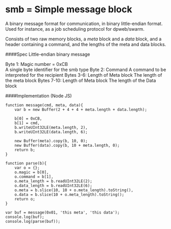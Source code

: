 smb = Simple message block
===

A binary message format for communication, in binary little-endian format.    
Used for instance, as a job scheduling protocol for dpweb/swarm.    

Consists of two raw memory blocks, a *meta* block and a *data* block, and a header containing a command, and the lengths of 
the meta and data blocks.

####Spec
Little-endian binary message

Byte 1: Magic number = 0xCB    
  A single byte identifier for the smb type
Byte 2:  Command
  A command to be interpreted for the recipient
Bytes 3-6: Length of Meta block
  The length of the meta block
Bytes 7-10: Length of Meta block
  The length of the Data block
  
####Implementation (Node JS)
````
function message(cmd, meta, data){
	var b = new Buffer(2 + 4 + 4 + meta.length + data.length);

	b[0] = 0xCB, 
	b[1] = cmd, 
	b.writeUInt32LE(meta.length, 2),
	b.writeUInt32LE(data.length, 6);	

	new Buffer(meta).copy(b, 10, 0);
	new Buffer(data).copy(b, 10 + meta.length, 0);
	return b;
}

function parse(b){
	var o = {};
	o.magic = b[0],
	o.command = b[1],
	o.meta_length = b.readUInt32LE(2);
	o.data_length = b.readUInt32LE(6);
	o.meta = b.slice(10, 10 + o.meta_length).toString(),
	o.data = b.slice(10 + o.meta_length).toString();
	return o;
}

var buf = message(0x01, 'this meta', 'this data');
console.log(buf);
console.log(parse(buf));
````
